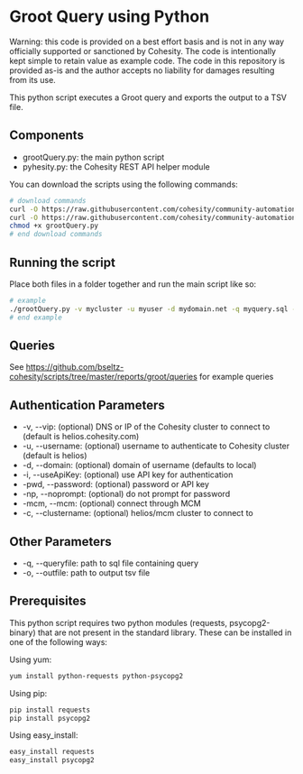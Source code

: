 # Groot Query using Python

Warning: this code is provided on a best effort basis and is not in any way officially supported or sanctioned by Cohesity. The code is intentionally kept simple to retain value as example code. The code in this repository is provided as-is and the author accepts no liability for damages resulting from its use.

This python script executes a Groot query and exports the output to a TSV file.

## Components

* grootQuery.py: the main python script
* pyhesity.py: the Cohesity REST API helper module

You can download the scripts using the following commands:

```bash
# download commands
curl -O https://raw.githubusercontent.com/cohesity/community-automation-samples/main/reports/groot/python/grootQuery/grootQuery.py
curl -O https://raw.githubusercontent.com/cohesity/community-automation-samples/main/python/pyhesity.py
chmod +x grootQuery.py
# end download commands
```

## Running the script

Place both files in a folder together and run the main script like so:

```bash
# example
./grootQuery.py -v mycluster -u myuser -d mydomain.net -q myquery.sql -o myoutput.tsv
# end example
```

## Queries

See <https://github.com/bseltz-cohesity/scripts/tree/master/reports/groot/queries> for example queries

## Authentication Parameters

* -v, --vip: (optional) DNS or IP of the Cohesity cluster to connect to (default is helios.cohesity.com)
* -u, --username: (optional) username to authenticate to Cohesity cluster (default is helios)
* -d, --domain: (optional) domain of username (defaults to local)
* -i, --useApiKey: (optional) use API key for authentication
* -pwd, --password: (optional) password or API key
* -np, --noprompt: (optional) do not prompt for password
* -mcm, --mcm: (optional) connect through MCM
* -c, --clustername: (optional) helios/mcm cluster to connect to

## Other Parameters

* -q, --queryfile: path to sql file containing query
* -o, --outfile: path to output tsv file

## Prerequisites

This python script requires two python modules (requests, psycopg2-binary) that are not present in the standard library. These can be installed in one of the following ways:

Using yum:

```bash
yum install python-requests python-psycopg2
```

Using pip:

```bash
pip install requests
pip install psycopg2
```

Using easy_install:

```bash
easy_install requests
easy_install psycopg2
```
